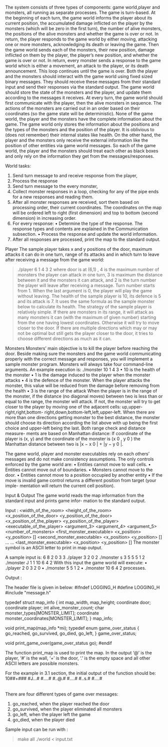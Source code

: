 The system consists of three types of components: game world,player and monsters, all running as separate processes.
The game is turn-based. At the beginning of each turn, the game world informs the player
about its current position, the accumulated damage inflicted on the player by the monsters
(which will be zero in the first turn), the number of alive monsters, the positions of the alive
monsters and whether the game is over or not.
In return, the player responds to the game world by either moving, attacking one or more
monsters, acknowledging its death or leaving the game. Then the game world sends each of
the monsters, their new position, damage inflicted on them by the player, the player’s new
position, and whether the game is over or not. In return, every monster sends a response to the
game world which is either a movement, an attack to the player, or its death announcement.
This loop continues until the game is over.
Both the player and the monsters should interact with the game world using fixed sized
binary messages. They should receive these messages from their standard input and send their
responses via the standard output.
The game world should store the state of the monsters and the player, and update them
according to the messages it receives. At every turn, the game world should first communicate
with the player, then the alive monsters in sequence. The actions of the monsters are carried
out in an order based on their coordinates (so the game state will be deterministic).
None of the game world, the player and the monsters have the complete information about
the game. The game world only stores the information about the positions and the types
of the monsters and the position of the player. It is oblivious to (does not remember) their
internal states like health. On the other hand, the player and the monsters only receive the
external information like the position of other entities via game world messages. So each of
the game world, the player and the monsters should treat each other as black boxes and only
rely on the information they get from the messages/responses.



World tasks: 

1. Send turn message to and receive response from the player,
2. Process the response
3. Send turn message to the every monster,
4. Collect monster responses in a loop, checking for any of the pipe ends for a new responses
and reading them.
5. After all monster responses are received, sort them based on processing order, their
current coordinates. The coordinates on the map will be ordered left to right (first
dimension) and top to bottom (second dimension) in increasing order.
6. For every response:
• Determine the type of the response. The response types and contents are explained
in the Communication subsection.
• Process the response and update the world information.
7. After all responses are processed, print the map to the standard output.



Player
The sample player takes x and y positions of the door, maximum attacks it can do in one turn,
range of its attacks and in which turn to leave after receiving a message from the game world:
> ./player 6 1 4 3 2
where door is at (6,1) , 4 is the maximum number of monsters the player can attack in one
turn, 3 is maximum the distance between it and the monsters it can attack, and 2 is the turn
number the player will leave after receiving a message.
Turn number starts from 1. When the last argument is 0, the player will play the game
without leaving.
The health of the sample player is 10, its defence is 5 and its attack is 7. It uses the same
formula as the sample monster below to calculate its health.
The strategy of the sample player is relatively simple. If there are monsters in its range,
it will attack as many monsters it can (with the maximum of given number) starting from
the one having lowest coordinates. Otherwise it will try to move closer to the door. If there
are multiple directions which may or may not be optimal but still gets the player closer to
the door, it tries to choose different directions as much as it can. 




Monsters
Monsters’ main objective is to kill the player before reaching the door. Beside making sure the
monsters and the game world communicating properly with the correct message and responses,
you will implement a sample monster program. Monsters will always take four command-line
arguments. An example execution is:
./monster 10 1 4 3
• 10 is the health of the monster
• 1 is the damage induced to the player when the monster attacks
• 4 is the defence of the monster. When the player attacks the monster, this value will be
reduced from the damage before removing from the health
• 3 is the range of the attack
When the player is in the range of the monster, if the distance (no diagonal moves) between
two is less than or equal to the range, the monster will attack. If not, the monster will
try to get closer to the player by moving one of the adjacent cells: up,upper-right,right,bottom-
right,down,bottom-left,left,upper-left. When there are more than one directions getting monster
to the best distance, the monster should choose its direction according the list above with up
being the first choice and upper-left being the last. Both range check and distance measure-
ments are based on Manhattan distance: If coordinate of the player is (x, y) and the coordinate
of the monster is (x 0 , y 0 ) the Manhattan distance between two is |x − x 0 | + |y − y 0 |.

The game world, player and monster executables rely on each others’ messages and do not
make consistency assumptions. The only controls enforced by the game world are:
• Entities cannot move to wall cells.
• Entities cannot move out of boundaries.
• Monsters cannot move to the door.
• Entities cannot move to a position occupied by another entity
• If the move is invalid game control returns a different position from target (your imple-
mentation will return the current cell position).







Input & Output
The game world reads the map information from the standard input and prints game infor-
mation to the standard output.


Input :
<width_of_the_room> <height_of_the_room>
<x_position_of_the_door> <y_position_of_the_door>
<x_position_of_the_player> <y_position_of_the_player>
<executable_of_the_player> <argument_3> <argument_4> <argument_5>
<number_of_monsters>
<first_monster_executable> <symbol> <x_position> <y_position> [<arguments>]
<second_monster_executable> <symbol> <x_position> <y_position> [<arguments>]
...
...
<last_monster_executable> <symbol> <x_position> <y_position> [<arguments>]
The monster symbol is an ASCII letter to print in map output.

A sample input is:
6 8
2 0
3 3
./player 3 2 0
2
./monster s 3 5 5 5 1 2
./monster J 1 1 10 6 4 2
With this input the game world will execute:
• ./player 2 0 3 2 0
• ./monster 5 5 1 2
• ./monster 10 6 4 2
processes.



Output :

The header file is given in below:
#ifndef LOGGING_H
#define LOGGING_H
#include "message.h"


typedef struct map_info {
    int map_width, map_height;
    coordinate door;
    coordinate player;
    int alive_monster_count;
    char monster_types[MONSTER_LIMIT];
    coordinate monster_coordinates[MONSTER_LIMIT];
} map_info;


void print_map(map_info *mi);
    typedef enum game_over_status {
    go_reached,
    go_survived,
    go_died,
    go_left,
} game_over_status;

void print_game_over(game_over_status go);
#endif


The function print_map is used to print the map. In the output ‘@’ is the player, ‘#’ is the
wall, ‘+’ is the door, ‘.’ is the empty space and all other ASCII letters are possible monsters.

For the example in 3.1 section, the initial output of the function should be:
10##+###
#J...#
#....#
#..@.#
#....#
#..s.#
#....#
######


There are four different types of game over messages:
1. go_reached, when the player reached the door
2. go_survived, when the player eliminated all monsters
3. go_left, when the player left the game
4. go_died, when the player died



Sample input can be run with :
> make all
> ./world < input.txt